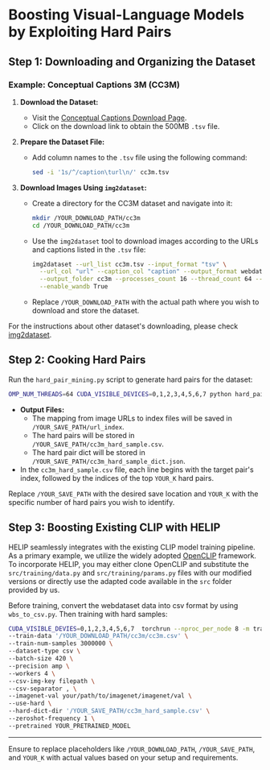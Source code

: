 # Boosting Visual-Language Models by Exploiting Hard Pairs


## Step 1: Downloading and Organizing the Dataset

### Example: Conceptual Captions 3M (CC3M)

1. **Download the Dataset:**
   - Visit the [Conceptual Captions Download Page](https://ai.google.com/research/ConceptualCaptions/download).
   - Click on the download link to obtain the 500MB `.tsv` file.

2. **Prepare the Dataset File:**
   - Add column names to the `.tsv` file using the following command:
     ```bash
     sed -i '1s/^/caption\turl\n/' cc3m.tsv
     ```

3. **Download Images Using `img2dataset`:**
   - Create a directory for the CC3M dataset and navigate into it:
     ```bash
     mkdir /YOUR_DOWNLOAD_PATH/cc3m
     cd /YOUR_DOWNLOAD_PATH/cc3m
     ```
   - Use the `img2dataset` tool to download images according to the URLs and captions listed in the `.tsv` file:
     ```bash
     img2dataset --url_list cc3m.tsv --input_format "tsv" \
       --url_col "url" --caption_col "caption" --output_format webdataset \
       --output_folder cc3m --processes_count 16 --thread_count 64 --image_size 256 \
       --enable_wandb True
     ```
   - Replace `/YOUR_DOWNLOAD_PATH` with the actual path where you wish to download and store the dataset.

For the instructions about other dataset's downloading, please check [img2dataset](https://github.com/rom1504/img2dataset/tree/main/dataset_examples).

## Step 2: Cooking Hard Pairs

Run the `hard_pair_mining.py` script to generate hard pairs for the dataset:

```bash
OMP_NUM_THREADS=64 CUDA_VISIBLE_DEVICES=0,1,2,3,4,5,6,7 python hard_pair_mining.py --dataset cc3m --save_path /YOUR_SAVE_PATH --topk YOUR_K
```

- **Output Files:**
  - The mapping from image URLs to index files will be saved in `/YOUR_SAVE_PATH/url_index`.
  - The hard pairs will be stored in `/YOUR_SAVE_PATH/cc3m_hard_sample.csv`.
  - The hard pair dict will be stored in `/YOUR_SAVE_PATH/cc3m_hard_sample_dict.json`.
- In the `cc3m_hard_sample.csv` file, each line begins with the target pair's index, followed by the indices of the top `YOUR_K` hard pairs.

Replace `/YOUR_SAVE_PATH` with the desired save location and `YOUR_K` with the specific number of hard pairs you wish to identify.

## Step 3: Boosting Existing CLIP with HELIP

HELIP seamlessly integrates with the existing CLIP model training pipeline. As a primary example, we utilize the widely adopted [OpenCLIP](https://github.com/mlfoundations/open_clip) framework. To incorporate HELIP, you may either clone OpenCLIP and substitute the `src/training/data.py` and `src/training/params.py` files with our modified versions or directly use the adapted code available in the `src` folder provided by us.


Before training, convert the webdataset data into csv format by using `wbs_to_csv.py`. Then training with hard samples:

```bash
CUDA_VISIBLE_DEVIES=0,1,2,3,4,5,6,7  torchrun --nproc_per_node 8 -m training.main \
--train-data '/YOUR_DOWNLOAD_PATH/cc3m/cc3m.csv' \
--train-num-samples 3000000 \
--dataset-type csv \
--batch-size 420 \
--precision amp \
--workers 4 \
--csv-img-key filepath \
--csv-separator , \
--imagenet-val your/path/to/imagenet/imagenet/val \
--use-hard \
--hard-dict-dir '/YOUR_SAVE_PATH/cc3m_hard_sample.csv' \
--zeroshot-frequency 1 \
--pretrained YOUR_PRETRAINED_MODEL
```

---

Ensure to replace placeholders like `/YOUR_DOWNLOAD_PATH`, `/YOUR_SAVE_PATH`, and `YOUR_K` with actual values based on your setup and requirements.
